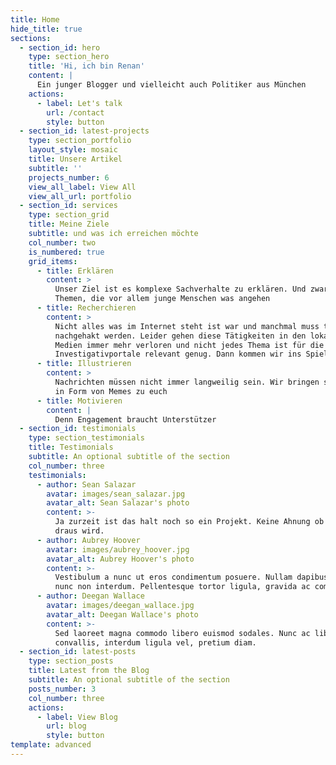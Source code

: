 ```yaml
---
title: Home
hide_title: true
sections:
  - section_id: hero
    type: section_hero
    title: 'Hi, ich bin Renan'
    content: |
      Ein junger Blogger und vielleicht auch Politiker aus München
    actions:
      - label: Let's talk
        url: /contact
        style: button
  - section_id: latest-projects
    type: section_portfolio
    layout_style: mosaic
    title: Unsere Artikel
    subtitle: ''
    projects_number: 6
    view_all_label: View All
    view_all_url: portfolio
  - section_id: services
    type: section_grid
    title: Meine Ziele
    subtitle: und was ich erreichen möchte
    col_number: two
    is_numbered: true
    grid_items:
      - title: Erklären
        content: >
          Unser Ziel ist es komplexe Sachverhalte zu erklären. Und zwar bei
          Themen, die vor allem junge Menschen was angehen
      - title: Recherchieren
        content: >
          Nicht alles was im Internet steht ist war und manchmal muss tief
          nachgehakt werden. Leider gehen diese Tätigkeiten in den lokalen
          Medien immer mehr verloren und nicht jedes Thema ist für die großen
          Investigativportale relevant genug. Dann kommen wir ins Spiel
      - title: Illustrieren
        content: >
          Nachrichten müssen nicht immer langweilig sein. Wir bringen sie auch
          in Form von Memes zu euch
      - title: Motivieren
        content: |
          Denn Engagement braucht Unterstützer
  - section_id: testimonials
    type: section_testimonials
    title: Testimonials
    subtitle: An optional subtitle of the section
    col_number: three
    testimonials:
      - author: Sean Salazar
        avatar: images/sean_salazar.jpg
        avatar_alt: Sean Salazar's photo
        content: >-
          Ja zurzeit ist das halt noch so ein Projekt. Keine Ahnung ob da was
          draus wird.
      - author: Aubrey Hoover
        avatar: images/aubrey_hoover.jpg
        avatar_alt: Aubrey Hoover's photo
        content: >-
          Vestibulum a nunc ut eros condimentum posuere. Nullam dapibus quis
          nunc non interdum. Pellentesque tortor ligula, gravida ac commodo eu.
      - author: Deegan Wallace
        avatar: images/deegan_wallace.jpg
        avatar_alt: Deegan Wallace's photo
        content: >-
          Sed laoreet magna commodo libero euismod sodales. Nunc ac libero
          convallis, interdum ligula vel, pretium diam.
  - section_id: latest-posts
    type: section_posts
    title: Latest from the Blog
    subtitle: An optional subtitle of the section
    posts_number: 3
    col_number: three
    actions:
      - label: View Blog
        url: blog
        style: button
template: advanced
---
```

